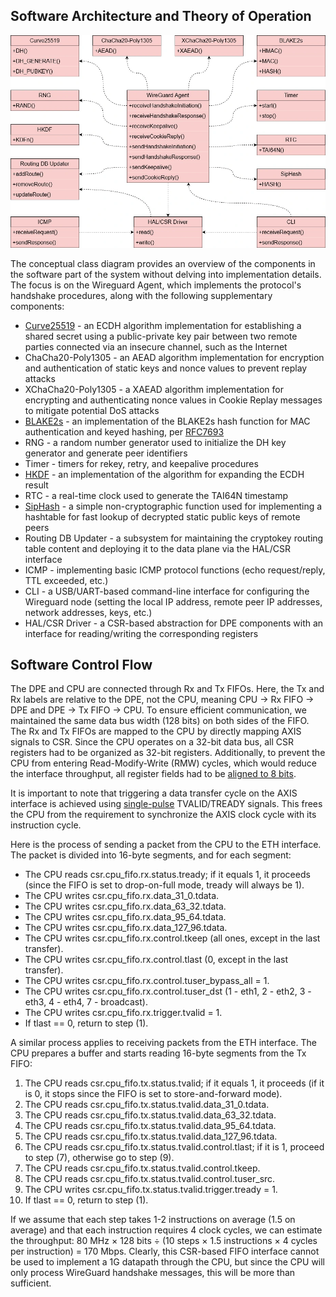 ## Software Architecture and Theory of Operation
![SWArchitecture](../0.doc/Wireguard/wireguard-fpga-muxed-Architecture-SW.webp)

The conceptual class diagram provides an overview of the components in the software part of the system without delving into implementation details. The focus is on the Wireguard Agent, which implements the protocol's handshake procedures, along with the following supplementary components:
- [Curve25519](http://cr.yp.to/ecdh.html) - an ECDH algorithm implementation for establishing a shared secret using a public-private key pair between two remote parties connected via an insecure channel, such as the Internet
- ChaCha20-Poly1305 - an AEAD algorithm implementation for encryption and authentication of static keys and nonce values to prevent replay attacks
- XChaCha20-Poly1305 - a XAEAD algorithm implementation for encrypting and authenticating nonce values in Cookie Replay messages to mitigate potential DoS attacks
- [BLAKE2s](https://www.blake2.net) - an implementation of the BLAKE2s hash function for MAC authentication and keyed hashing, per [RFC7693](https://datatracker.ietf.org/doc/html/rfc7693)
- RNG - a random number generator used to initialize the DH key generator and generate peer identifiers
- Timer - timers for rekey, retry, and keepalive procedures
- [HKDF](https://eprint.iacr.org/2010/264) - an implementation of the algorithm for expanding the ECDH result
- RTC - a real-time clock used to generate the TAI64N timestamp
- [SipHash](https://en.wikipedia.org/wiki/SipHash) - a simple non-cryptographic function used for implementing a hashtable for fast lookup of decrypted static public keys of remote peers
- Routing DB Updater - a subsystem for maintaining the cryptokey routing table content and deploying it to the data plane via the HAL/CSR interface
- ICMP - implementing basic ICMP protocol functions (echo request/reply, TTL exceeded, etc.)
- CLI - a USB/UART-based command-line interface for configuring the Wireguard node (setting the local IP address, remote peer IP addresses, network addresses, keys, etc.)
- HAL/CSR Driver - a CSR-based abstraction for DPE components with an interface for reading/writing the corresponding registers

## Software Control Flow

The DPE and CPU are connected through Rx and Tx FIFOs. Here, the Tx and Rx labels are relative to the DPE, not the CPU, meaning CPU → Rx FIFO → DPE and DPE → Tx FIFO → CPU. To ensure efficient communication, we maintained the same data bus width (128 bits) on both sides of the FIFO. The Rx and Tx FIFOs are mapped to the CPU by directly mapping AXIS signals to CSR. Since the CPU operates on a 32-bit data bus, all CSR registers had to be organized as 32-bit registers. Additionally, to prevent the CPU from entering Read-Modify-Write (RMW) cycles, which would reduce the interface throughput, all register fields had to be [aligned to 8 bits](https://github.com/chili-chips-ba/wireguard-fpga/issues/9).

It is important to note that triggering a data transfer cycle on the AXIS interface is achieved using [single-pulse](https://peakrdl-regblock.readthedocs.io/en/latest/props/field.html#singlepulse) TVALID/TREADY signals. This frees the CPU from the requirement to synchronize the AXIS clock cycle with its instruction cycle. 

Here is the process of sending a packet from the CPU to the ETH interface. The packet is divided into 16-byte segments, and for each segment:
- The CPU reads csr.cpu_fifo.rx.status.tready; if it equals 1, it proceeds (since the FIFO is set to drop-on-full mode, tready will always be 1).
- The CPU writes csr.cpu_fifo.rx.data_31_0.tdata.
- The CPU writes csr.cpu_fifo.rx.data_63_32.tdata.
- The CPU writes csr.cpu_fifo.rx.data_95_64.tdata.
- The CPU writes csr.cpu_fifo.rx.data_127_96.tdata.
- The CPU writes csr.cpu_fifo.rx.control.tkeep (all ones, except in the last transfer).
- The CPU writes csr.cpu_fifo.rx.control.tlast (0, except in the last transfer).
- The CPU writes csr.cpu_fifo.rx.control.tuser_bypass_all = 1.
- The CPU writes csr.cpu_fifo.rx.control.tuser_dst (1 - eth1, 2 - eth2, 3 - eth3, 4 - eth4, 7 - broadcast).
- The CPU writes csr.cpu_fifo.rx.trigger.tvalid = 1.
- If tlast == 0, return to step (1).

A similar process applies to receiving packets from the ETH interface. The CPU prepares a buffer and starts reading 16-byte segments from the Tx FIFO:
1. The CPU reads csr.cpu_fifo.tx.status.tvalid; if it equals 1, it proceeds (if it is 0, it stops since the FIFO is set to store-and-forward mode).
2. The CPU reads csr.cpu_fifo.tx.status.tvalid.data_31_0.tdata.
3. The CPU reads csr.cpu_fifo.tx.status.tvalid.data_63_32.tdata.
4. The CPU reads csr.cpu_fifo.tx.status.tvalid.data_95_64.tdata.
5. The CPU reads csr.cpu_fifo.tx.status.tvalid.data_127_96.tdata.
6. The CPU reads csr.cpu_fifo.tx.status.tvalid.control.tlast; if it is 1, proceed to step (7), otherwise go to step (9).
7. The CPU reads csr.cpu_fifo.tx.status.tvalid.control.tkeep.
8. The CPU reads csr.cpu_fifo.tx.status.tvalid.control.tuser_src.
9. The CPU writes csr.cpu_fifo.tx.status.tvalid.trigger.tready = 1.
10. If tlast == 0, return to step (1).

If we assume that each step takes 1-2 instructions on average (1.5 on average) and that each instruction requires 4 clock cycles, we can estimate the throughput: 80 MHz × 128 bits ÷ (10 steps × 1.5 instructions × 4 cycles per instruction) = 170 Mbps. Clearly, this CSR-based FIFO interface cannot be used to implement a 1G datapath through the CPU, but since the CPU will only process WireGuard handshake messages, this will be more than sufficient.